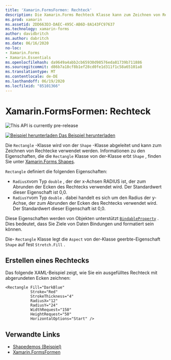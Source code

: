 ```yaml
---
title: 'Xamarin.FormsFormen: Rechteck'
description: Die Xamarin.Forms Rechteck Klasse kann zum Zeichnen von Rechtecke verwendet werden.
ms.prod: xamarin
ms.assetid: 2DD663D3-DAEC-495C-AB6D-8A143FC97637
ms.technology: xamarin-forms
author: davidbritch
ms.author: dabritch
ms.date: 06/16/2020
no-loc:
- Xamarin.Forms
- Xamarin.Essentials
ms.openlocfilehash: da9649a4abb2cb65930d98576eda81739b711886
ms.sourcegitcommit: d86b7a18cf8b1ef28cd0fe1d311f1c58a65101a8
ms.translationtype: MT
ms.contentlocale: de-DE
ms.lasthandoff: 06/19/2020
ms.locfileid: "85101366"
---
```

# <a name="xamarinforms-shapes-rectangle"></a>Xamarin.FormsFormen: Rechteck

![](~/media/shared/preview.png "This API is currently pre-release")

[![Beispiel herunterladen](~/media/shared/download.png) Das Beispiel herunterladen](https://github.com/xamarin/xamarin-forms-samples/tree/master/UserInterface/ShapesDemos/)

Die `Rectangle` -Klasse wird von der `Shape` -Klasse abgeleitet und kann zum Zeichnen von Rechtecke verwendet werden. Informationen zu den Eigenschaften, die die `Rectangle` Klasse von der-Klasse erbt `Shape` , finden Sie unter [ Xamarin.Forms Shapes](index.md).

`Rectangle` definiert die folgenden Eigenschaften:

- `RadiusX`vom Typ `double` , der der x-Achsen RADIUS ist, der zum Abrunden der Ecken des Rechtecks verwendet wird. Der Standardwert dieser Eigenschaft ist 0,0.
- `RadiusY`vom Typ `double` . dabei handelt es sich um den Radius der y-Achse, der zum Abrunden der Ecken des Rechtecks verwendet wird. Der Standardwert dieser Eigenschaft ist 0,0.

Diese Eigenschaften werden von Objekten unterstützt [`BindableProperty`](xref:Xamarin.Forms.BindableProperty) . Dies bedeutet, dass Sie Ziele von Daten Bindungen und formatiert sein können.

Die- `Rectangle` Klasse legt die `Aspect` von der-Klasse geerbte-Eigenschaft `Shape` auf fest `Stretch.Fill` .

## <a name="create-a-rectangle"></a>Erstellen eines Rechtecks

Das folgende XAML-Beispiel zeigt, wie Sie ein ausgefülltes Rechteck mit abgerundeten Ecken zeichnen:

```xaml
<Rectangle Fill="DarkBlue"
           Stroke="Red"
           StrokeThickness="4"
           RadiusX="12"
           RadiusY="24"           
           WidthRequest="150"
           HeightRequest="50"
           HorizontalOptions="Start" />
```

## <a name="related-links"></a>Verwandte Links

- [Shapedemos (Beispiel)](https://github.com/xamarin/xamarin-forms-samples/tree/master/UserInterface/ShapesDemos/)
- [Xamarin.FormsFormen](index.md)
